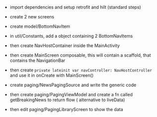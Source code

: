- import dependencies and setup retrofit and hilt (standard steps)
- create 2 new screens
- create model/BottomNavItem
- in util/Constants, add a object containing 2 BottomNavItems
- then create NavHostContainer inside the MainActivity
- then create MainScreen composable, this will contain a scaffold, that contains the NavigationBar
- then create `private lateinit var navController: NavHostController` and use it in onCreate with
  MainScreen()

- create paging/NewsPagingSource and write the generic code
- then create paging/PagingViewModel and create a fn called getBreakingNews to return flow (
  alternative to liveData)
- then edit paging/PagingLibraryScreen to show the data